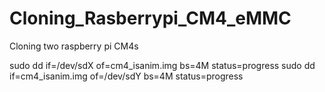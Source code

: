 # Cloning_Rasberrypi_CM4_eMMC
Cloning two raspberry pi CM4s

sudo dd if=/dev/sdX of=cm4_isanim.img bs=4M status=progress
sudo dd if=cm4_isanim.img of=/dev/sdY bs=4M status=progress
